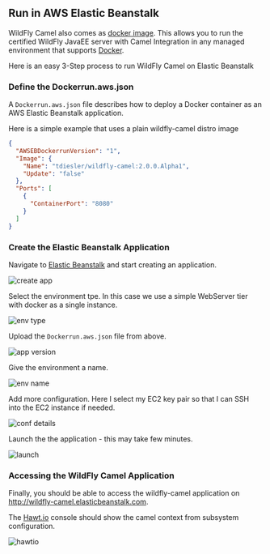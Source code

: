 ## Run in AWS Elastic Beanstalk

WildFly Camel also comes as [docker image](https://registry.hub.docker.com/u/tdiesler/wildfly-camel/). This allows you to run the certified WildFly JavaEE server with Camel Integration in any managed environment that supports [Docker](https://www.docker.com/).

Here is an easy 3-Step process to run WildFly Camel on Elastic Beanstalk

### Define the Dockerrun.aws.json

A ```Dockerrun.aws.json``` file describes how to deploy a Docker container as an AWS Elastic Beanstalk application.

Here is a simple example that uses a plain wildfly-camel distro image

```json
{
  "AWSEBDockerrunVersion": "1",
  "Image": {
    "Name": "tdiesler/wildfly-camel:2.0.0.Alpha1",
    "Update": "false"
  },
  "Ports": [
    {
      "ContainerPort": "8080"
    }
  ]
}
```

### Create the Elastic Beanstalk Application

Navigate to [Elastic Beanstalk](https://eu-west-1.console.aws.amazon.com/elasticbeanstalk/home?region=eu-west-1) and start creating an application.

![create app][beanstalk-step-00]

Select the environment tpe. In this case we use a simple WebServer tier with docker as a single instance.

![env type][beanstalk-step-01]

Upload the ```Dockerrun.aws.json``` file from above.

![app version][beanstalk-step-02]

Give the environment a name.

![env name][beanstalk-step-03]

Add more configuration. Here I select my EC2 key pair so that I can SSH into the EC2 instance if needed.

![conf details][beanstalk-step-05]

Launch the the application - this may take few minutes.

![launch][beanstalk-step-final]

### Accessing the WildFly Camel Application

Finally, you should be able to access the wildfly-camel application on http://wildfly-camel.elasticbeanstalk.com.

The [Hawt.io](http://hawt.io/) console should show the camel context from subsystem configuration.

![hawtio][beanstalk-hawtio-camel]

[beanstalk-step-00]: https://raw.githubusercontent.com/tdiesler/wildfly-camel/master/docs/gitbook/images/beanstalk-step-00.png

[beanstalk-step-01]: https://raw.githubusercontent.com/tdiesler/wildfly-camel/master/docs/gitbook/images/beanstalk-step-01.png

[beanstalk-step-02]: https://raw.githubusercontent.com/tdiesler/wildfly-camel/master/docs/gitbook/images/beanstalk-step-02.png

[beanstalk-step-03]: https://raw.githubusercontent.com/tdiesler/wildfly-camel/master/docs/gitbook/images/beanstalk-step-03.png

[beanstalk-step-05]: https://raw.githubusercontent.com/tdiesler/wildfly-camel/master/docs/gitbook/images/beanstalk-step-05.png

[beanstalk-step-final]: https://raw.githubusercontent.com/tdiesler/wildfly-camel/master/docs/gitbook/images/beanstalk-step-final.png

[beanstalk-hawtio-camel]: https://raw.githubusercontent.com/tdiesler/wildfly-camel/master/docs/gitbook/images/beanstalk-hawtio-camel-01.png
